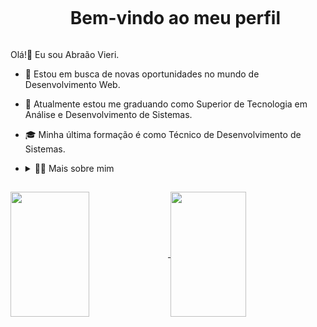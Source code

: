 <!--Title-->
<div id=user-content-toc>
  <ul align="center">
    <summary><h1 style="display: inline-block">Bem-vindo ao meu perfil</h1></summary>
</div>

<!-- Presentation -->
  Olá!👋 Eu sou Abraão Vieri.
  - 🔭 Estou em busca de novas oportunidades no mundo de Desenvolvimento Web.
  - 📓 Atualmente estou me graduando como Superior de Tecnologia em Análise e Desenvolvimento de Sistemas.
  - 🎓 Minha última formação é como Técnico de Desenvolvimento de Sistemas.
  - <details> <summary>👨‍💻 Mais sobre mim</summary>
    
    - 💬 Tenho 21 anos, atualmente residindo em São Paulo, me esforço para aprimorar meu inglês enquanto ganho experiência com React.js, Node.js, e ferramentas de automação como n8n e Zapier. Estou constantemente em busca de desafios para aprimorar minhas habilidades no mundo do desenvolvimento e automação.
    
    - ⚡ Gosto de ler, seja me aprofundando em um bom livro de filosofia ou explorando temas de desenvolvimento pessoal. Além disso, gosto de acompanhar os filmes e séries de TV atuais e não nego meu entusiasmo por jogos! Acredito sinceramente que os nossos interesses pessoais desempenham um papel vital na melhoria da nossa compreensão do mundo e na resolução dos desafios diários.
    </details>
    
##
<!-- GithubStats -->
<a href="https://github.com/abvieri/github-readme-stats">
  <img height=200 width=50% align="center" src="https://github-readme-stats.vercel.app/api?username=abvieri&theme=tokyonight&card_width=320"/>
</a>
<a href="https://github.com/abvieri/convoychat">
  <img height=200 width=49% align="center" src="https://github-readme-stats.vercel.app/api/top-langs?username=abvieri&layout=compact&theme=tokyonight&langs_count=8&card_width=320" />
</a>
